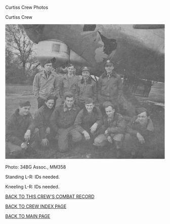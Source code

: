 
Curtiss Crew Photos






 




Curtiss Crew  
  

![](Curtiss.jpg)  

Photo: 34BG Assoc., MM358  

Standing L-R: IDs needed.  

Kneeling L-R: IDs needed.  

  

[BACK TO THIS CREW'S COMBAT RECORD](ValorToVictory/crews/Curtiss.md)  

[BACK TO CREW INDEX PAGE](ValorToVictory/000crews.md)  

[BACK TO MAIN PAGE](ValorToVictory/index.html)


